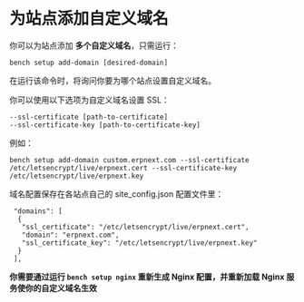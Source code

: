 # 为站点添加自定义域名

你可以为站点添加 **多个自定义域名**，只需运行：

	bench setup add-domain [desired-domain]

在运行该命令时，将询问你要为哪个站点设置自定义域名。

你可以使用以下选项为自定义域名设置 SSL：

	--ssl-certificate [path-to-certificate]
	--ssl-certificate-key [path-to-certificate-key]

例如： 

	bench setup add-domain custom.erpnext.com --ssl-certificate /etc/letsencrypt/live/erpnext.cert --ssl-certificate-key /etc/letsencrypt/live/erpnext.key

域名配置保存在各站点自己的 site_config.json 配置文件里：

	 "domains": [
	  {
	   "ssl_certificate": "/etc/letsencrypt/live/erpnext.cert",
	   "domain": "erpnext.com",
	   "ssl_certificate_key": "/etc/letsencrypt/live/erpnext.key"
	  }
	 ],

**你需要通过运行 `bench setup nginx` 重新生成 Nginx 配置，并重新加载 Nginx 服务使你的自定义域名生效**